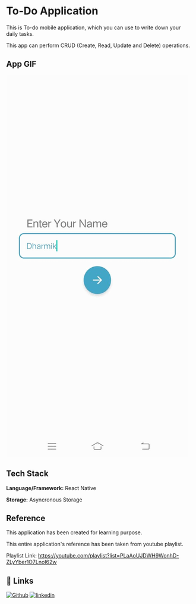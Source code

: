 
# To-Do Application

This is To-do mobile application, which you can use to write down your daily tasks. 

This app can perform CRUD (Create, Read, Update and Delete) operations. 


## App GIF

![App Screenshot](https://github.com/DharmikPansuriya/ToDo-App/blob/master/screenshots/Gif.gif)


## Tech Stack

**Language/Framework:** React Native

**Storage:** Asyncronous Storage


## Reference
This application has been created for learning purpose.

This entire application's reference has been taken from youtube playlist.

Playlist Link: https://youtube.com/playlist?list=PLaAoUJDWH9WonhD-ZLyYber1O7LnoI62w
## 🔗 Links
[![Github](https://img.shields.io/badge/github-000?style=for-the-badge&logo=ko-fi&logoColor=white)](https://github.com/DharmikPansuriya/)
[![linkedin](https://img.shields.io/badge/linkedin-0A66C2?style=for-the-badge&logo=linkedin&logoColor=white)](https://www.linkedin.com/in/dharmikpansuriya/)

